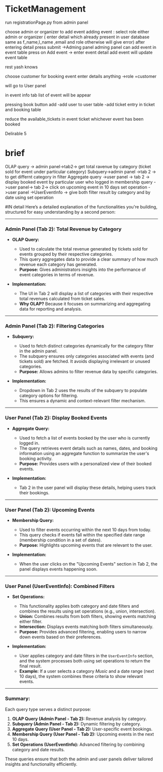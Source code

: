 # TicketManagement


run registrationPage.py from admin panel


choose admin or organizer to add event 
adding event :
select role  either admin or organizer ( enter detail which already present in user database same as f_name,l_name ,email and role otherwise will give error)
after entering detail press submit ->Adming panel
adming panel  can add event in event table
press on Add event -> enter event detail  add event will update event table

rest yash knows 



choose customer for booking event 
enter details anything  ->role =customer

will go to User panel


in event info tab  list of event will be appear 

pressing book button add 
-add user to user table 
-add ticket entry in ticket and booking table


reduce the available_tickets in event ticket whichever event has been booked 





Delirable 5


# brief 
OLAP query -> admin panel->tab2-> get total ravenue by category (ticket sold for event under particular category)
Subquery->admin panel ->tab 2 -> to get differnt category in filter 
Aggregate query ->user panel -> tab 2 -> display booked event by particular user who logged in 
membership query ->user panel-> tab 2-> click on upcoming event  in 10 days 
set operation ->user panel ->UserEventInfo -> give both filter result by category and by date using set operation 




#IN detail 
Here’s a detailed explanation of the functionalities you're building, structured for easy understanding by a second person:

---

### **Admin Panel (Tab 2): Total Revenue by Category**
- **OLAP Query:**
  - Used to calculate the total revenue generated by tickets sold for events grouped by their respective categories.
  - This query aggregates data to provide a clear summary of how much revenue each category has generated.
  - **Purpose:** Gives administrators insights into the performance of event categories in terms of revenue.

- **Implementation:** 
  - The UI in Tab 2 will display a list of categories with their respective total revenues calculated from ticket sales.
  - **Why OLAP?** Because it focuses on summarizing and aggregating data for reporting and analysis.

---

### **Admin Panel (Tab 2): Filtering Categories**
- **Subquery:**
  - Used to fetch distinct categories dynamically for the category filter in the admin panel.
  - The subquery ensures only categories associated with events (and tickets sold) are fetched. It avoids displaying irrelevant or unused categories.
  - **Purpose:** Allows admins to filter revenue data by specific categories.

- **Implementation:**
  - Dropdown in Tab 2 uses the results of the subquery to populate category options for filtering.
  - This ensures a dynamic and context-relevant filter mechanism.

---

### **User Panel (Tab 2): Display Booked Events**
- **Aggregate Query:**
  - Used to fetch a list of events booked by the user who is currently logged in.
  - The query retrieves event details such as names, dates, and booking information using an aggregate function to summarize the user's booking activity.
  - **Purpose:** Provides users with a personalized view of their booked events.

- **Implementation:**
  - Tab 2 in the user panel will display these details, helping users track their bookings.

---

### **User Panel (Tab 2): Upcoming Events**
- **Membership Query:**
  - Used to filter events occurring within the next 10 days from today.
  - This query checks if events fall within the specified date range (membership condition in a set of dates).
  - **Purpose:** Highlights upcoming events that are relevant to the user.

- **Implementation:**
  - When the user clicks on the "Upcoming Events" section in Tab 2, the panel displays events happening soon.

---

### **User Panel (UserEventInfo): Combined Filters**
- **Set Operations:**
  - This functionality applies both category and date filters and combines the results using set operations (e.g., union, intersection).
  - **Union:** Combines results from both filters, showing events matching either filter.
  - **Intersection:** Displays events matching both filters simultaneously.
  - **Purpose:** Provides advanced filtering, enabling users to narrow down events based on their preferences.

- **Implementation:**
  - User applies category and date filters in the `UserEventInfo` section, and the system processes both using set operations to return the final result.
  - **Example:** If a user selects a category *Music* and a date range (next 10 days), the system combines these criteria to show relevant events.

---

### **Summary:**
Each query type serves a distinct purpose:
1. **OLAP Query (Admin Panel - Tab 2):** Revenue analysis by category.
2. **Subquery (Admin Panel - Tab 2):** Dynamic filtering by category.
3. **Aggregate Query (User Panel - Tab 2):** User-specific event bookings.
4. **Membership Query (User Panel - Tab 2):** Upcoming events in the next 10 days.
5. **Set Operations (UserEventInfo):** Advanced filtering by combining category and date results.

These queries ensure that both the admin and user panels deliver tailored insights and functionality efficiently.


